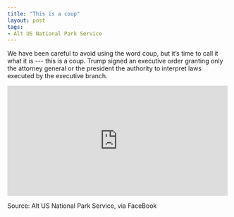 ```yaml
---
title: "This is a coup"
layout: post
tags:
- Alt US National Park Service
---
```


We have been careful to avoid using the word coup, but it’s time to call it what it is --- this is a coup. Trump signed an executive order granting only the attorney general or the president the authority to interpret laws executed by the executive branch.

<iframe src="https://www.facebook.com/plugins/post.php?href=https%3A%2F%2Fwww.facebook.com%2FAltUSNationalParkService%2Fposts%2Fpfbid0C2xUatoagH5rk3ZovVPBLtkDrugYjV7E5VcSFMNFBRo9xC1UHD6U3iuYXhgyRAbBl&show_text=true&width=500" width="500" height="250" style="border:none;overflow:hidden" scrolling="no" frameborder="0" allowfullscreen="true" allow="autoplay; clipboard-write; encrypted-media; picture-in-picture; web-share"></iframe>

Source: Alt US National Park Service, via FaceBook
